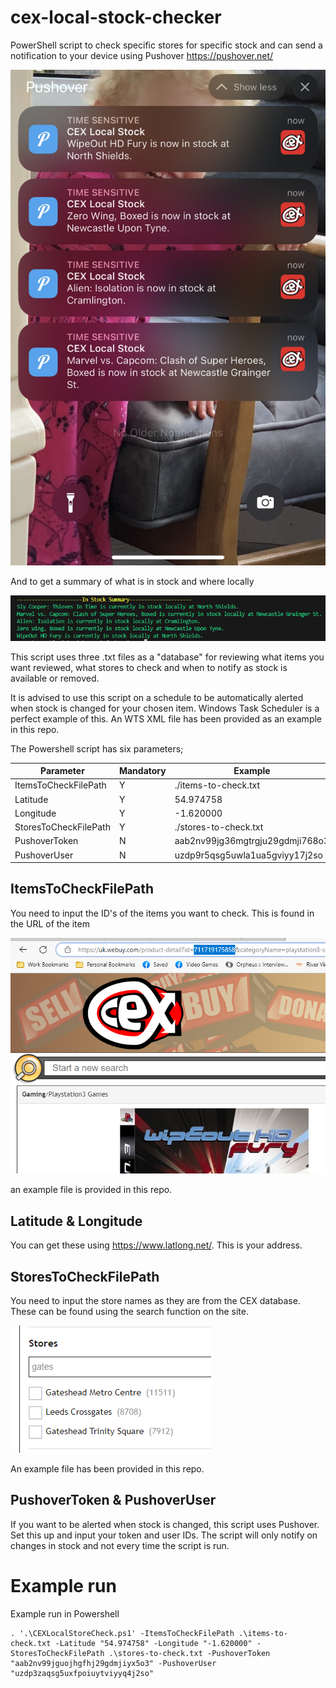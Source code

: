 # cex-local-stock-checker
PowerShell script to check specific stores for specific stock and can send a notification to your device using Pushover
https://pushover.net/

![Screenshot of notifications](image-4.png)

And to get a summary of what is in stock and where locally

![summary of what is currently in stock](image-2.png)

This script uses three .txt files as a "database" for reviewing what items you want reviewed, what stores to check and when to notify as stock is available or removed.

It is advised to use this script on a schedule to be automatically alerted when stock is changed for your chosen item. Windows Task Scheduler is a perfect example of this. An WTS XML file has been provided as an example in this repo.

The Powershell script has six parameters;

|  Parameter | Mandatory  |  Example | Notes  |   
|---|---|---|---|
|  ItemsToCheckFilePath |  Y |  ./items-to-check.txt |   |   
|  Latitude | Y  | 54.974758  | https://www.latlong.net/  |   
|  Longitude | Y  | -1.620000  | https://www.latlong.net/  |   
|  StoresToCheckFilePath | Y  |  ./stores-to-check.txt |   |   
|  PushoverToken | N  | aab2nv99jg36mgtrgju29gdmji768o3  | https://pushover.net  |   
|  PushoverUser |  N |  uzdp9r5qsg5uwla1ua5gviyy17j2so |  https://pushover.net |   



## ItemsToCheckFilePath
You need to input the ID's of the items you want to check. This is found in the URL of the item

![example of where to get the ID of the product](image.png) 

an example file is provided in this repo.

## Latitude & Longitude
You can get these using https://www.latlong.net/. This is your address. 

## StoresToCheckFilePath
You need to input the store names as they are from the CEX database. These can be found using the search function on the site.

![screenshot of the store names on the CEX site](image-1.png)

An example file has been provided in this repo.

## PushoverToken & PushoverUser
If you want to be alerted when stock is changed, this script uses Pushover. Set this up and input your token and user IDs. The script will only notify on changes in stock and not every time the script is run.

# Example run
Example run in Powershell

```pwsh
. '.\CEXLocalStoreCheck.ps1' -ItemsToCheckFilePath .\items-to-check.txt -Latitude "54.974758" -Longitude "-1.620000" -StoresToCheckFilePath .\stores-to-check.txt -PushoverToken "aab2nv99jguojhgfhj29gdmjiyx5o3" -PushoverUser "uzdp3zaqsg5uxfpoiuytviyyq4j2so"
```
